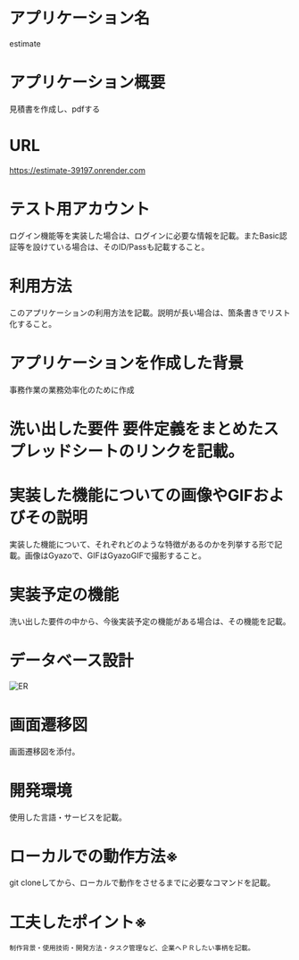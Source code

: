 # アプリケーション名
  estimate

# アプリケーション概要
  見積書を作成し、pdfする

# URL
  https://estimate-39197.onrender.com


# テスト用アカウント	
ログイン機能等を実装した場合は、ログインに必要な情報を記載。またBasic認証等を設けている場合は、そのID/Passも記載すること。


# 利用方法	
このアプリケーションの利用方法を記載。説明が長い場合は、箇条書きでリスト化すること。


# アプリケーションを作成した背景	
  事務作業の業務効率化のために作成

# 洗い出した要件	要件定義をまとめたスプレッドシートのリンクを記載。

# 実装した機能についての画像やGIFおよびその説明
実装した機能について、それぞれどのような特徴があるのかを列挙する形で記載。画像はGyazoで、GIFはGyazoGIFで撮影すること。

# 実装予定の機能	
洗い出した要件の中から、今後実装予定の機能がある場合は、その機能を記載。

# データベース設計	
![ER](https://github.com/upamaru0104/estimate/assets/132050635/92ae2572-2812-435f-a0b3-0ec06ee88415)

# 画面遷移図	
画面遷移図を添付。

# 開発環境	
使用した言語・サービスを記載。

# ローカルでの動作方法※	
git cloneしてから、ローカルで動作をさせるまでに必要なコマンドを記載。

# 工夫したポイント※
	制作背景・使用技術・開発方法・タスク管理など、企業へＰＲしたい事柄を記載。